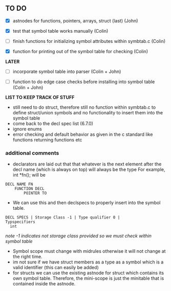 ## TO DO

- [x] astnodes for functions, pointers, arrays, struct (last) (John)

- [x] test that symbol table works manually (Colin)
- [ ] finish functions for initializing symbol attributes within symbtab.c (Colin)
- [x] function for printing out of the symbol table for checking (Colin)

**LATER**
- [ ] incorporate symbol table into parser (Colin + John)
- [ ] function to do edge case checks before installing into symbol table (Colin + John)


**LIST TO KEEP TRACK OF STUFF**

- still need to do struct, therefore still no function within symbtab.c to define struct/union symbols and no functionality to insert them into the symbol table
- come back to the decl spec list (6.7.0)
- ignore enums
- error checking and default behavior as given in the c standard like functions returning functions etc 
### additional comments
- declarators are laid out that that whatever is the next element after the decl name (which is always on top) will always be the type
For example, int *fn(); will be 
```
DECL NAME FN
    FUNCTION DECL
        POINTER TO
```
- We can  use this and then declspecs to properly insert into the symbol table.
```
DECL SPECS | Storage Class -1 | Type qualifier 0 | 
Typspecifiers 
  int
```
_note -1 indicates not storage class provided so we must check within symbol table_
- Symbol scope must change with midrules otherwise it will not change at the right time. 
- im not sure if we have struct members as a type as a symbol which is a valid identifier (this can easily be added)
- for structs we can use the existing astnode for struct which contains its own symbol table. Therefore, the mini-scope is just the minitable that is contained inside the astnode. 

